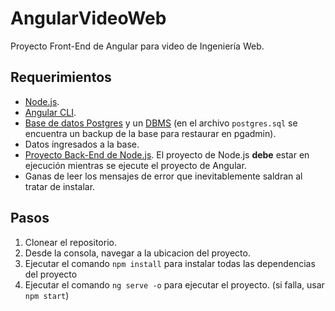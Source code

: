 # AngularVideoWeb

Proyecto Front-End de Angular para video de Ingeniería Web.

## Requerimientos
- [Node.js](https://nodejs.org/en/).
- [Angular CLI](https://cli.angular.io/).
- [Base de datos Postgres](https://www.postgresql.org/) y un [DBMS](https://www.pgadmin.org/) (en el archivo `postgres.sql` se encuentra un backup de la base para restaurar en pgadmin).
- Datos ingresados a la base.
- [Proyecto Back-End de Node.js](https://github.com/Centeno448/node-video-web). El proyecto de Node.js **debe** estar en ejecución mientras se ejecute el proyecto de Angular.
- Ganas de leer los mensajes de error que inevitablemente saldran al tratar de instalar.

## Pasos
1. Clonear el repositorio.
2. Desde la consola, navegar a la ubicacion del proyecto.
3. Ejecutar el comando `npm install` para instalar todas las dependencias del proyecto
4. Ejecutar el comando `ng serve -o` para ejecutar el proyecto. (si falla, usar `npm start`)
